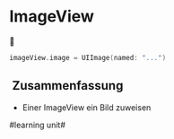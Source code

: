 # ImageView
🌅

```swift
imageView.image = UIImage(named: "...")
```

##  Zusammenfassung
- Einer ImageView ein Bild zuweisen

#learning unit#